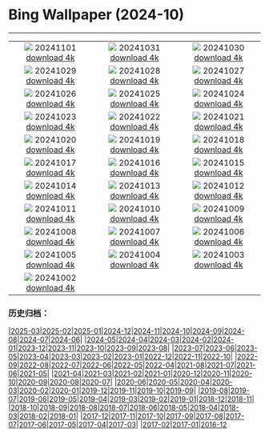 # Bing Wallpaper (2024-10)
**************
| | | |
| :----: | :----: | :----: |
| ![](https://www.bing.com/th?id=OHR.HauntedEdinburgh_ROW5659836156_1920x1080.jpg) 20241101 [download 4k](https://www.bing.com/th?id=OHR.HauntedEdinburgh_ROW5659836156_UHD.jpg) | ![](https://www.bing.com/th?id=OHR.ValleAostaGranParadiso_ROW5529148067_1920x1080.jpg) 20241031 [download 4k](https://www.bing.com/th?id=OHR.ValleAostaGranParadiso_ROW5529148067_UHD.jpg) | ![](https://www.bing.com/th?id=OHR.GreatOwl_ROW5336296654_1920x1080.jpg) 20241030 [download 4k](https://www.bing.com/th?id=OHR.GreatOwl_ROW5336296654_UHD.jpg) |
| ![](https://www.bing.com/th?id=OHR.PumpkinMist_ROW0565251733_1920x1080.jpg) 20241029 [download 4k](https://www.bing.com/th?id=OHR.PumpkinMist_ROW0565251733_UHD.jpg) | ![](https://www.bing.com/th?id=OHR.PolarBearHug_ROW4148039931_1920x1080.jpg) 20241028 [download 4k](https://www.bing.com/th?id=OHR.PolarBearHug_ROW4148039931_UHD.jpg) | ![](https://www.bing.com/th?id=OHR.GhostForest_ROW3674085851_1920x1080.jpg) 20241027 [download 4k](https://www.bing.com/th?id=OHR.GhostForest_ROW3674085851_UHD.jpg) |
| ![](https://www.bing.com/th?id=OHR.MontBlancMassif_ROW3509551140_1920x1080.jpg) 20241026 [download 4k](https://www.bing.com/th?id=OHR.MontBlancMassif_ROW3509551140_UHD.jpg) | ![](https://www.bing.com/th?id=OHR.BodieCalifornia_ROW2634514963_1920x1080.jpg) 20241025 [download 4k](https://www.bing.com/th?id=OHR.BodieCalifornia_ROW2634514963_UHD.jpg) | ![](https://www.bing.com/th?id=OHR.MadameSherriCastle_ROW2980735079_1920x1080.jpg) 20241024 [download 4k](https://www.bing.com/th?id=OHR.MadameSherriCastle_ROW2980735079_UHD.jpg) |
| ![](https://www.bing.com/th?id=OHR.MonsterDoor_ROW2254969406_1920x1080.jpg) 20241023 [download 4k](https://www.bing.com/th?id=OHR.MonsterDoor_ROW2254969406_UHD.jpg) | ![](https://www.bing.com/th?id=OHR.AutumnCypress_ROW2544482735_1920x1080.jpg) 20241022 [download 4k](https://www.bing.com/th?id=OHR.AutumnCypress_ROW2544482735_UHD.jpg) | ![](https://www.bing.com/th?id=OHR.SmilingSloth_ROW2407860543_1920x1080.jpg) 20241021 [download 4k](https://www.bing.com/th?id=OHR.SmilingSloth_ROW2407860543_UHD.jpg) |
| ![](https://www.bing.com/th?id=OHR.DenderaTemple_ROW1565970744_1920x1080.jpg) 20241020 [download 4k](https://www.bing.com/th?id=OHR.DenderaTemple_ROW1565970744_UHD.jpg) | ![](https://www.bing.com/th?id=OHR.CentralParkAutumn_ROW2004726043_1920x1080.jpg) 20241019 [download 4k](https://www.bing.com/th?id=OHR.CentralParkAutumn_ROW2004726043_UHD.jpg) | ![](https://www.bing.com/th?id=OHR.KochiaJapan_ROW2709910683_1920x1080.jpg) 20241018 [download 4k](https://www.bing.com/th?id=OHR.KochiaJapan_ROW2709910683_UHD.jpg) |
| ![](https://www.bing.com/th?id=OHR.FossilsDorset_ROW2405674098_1920x1080.jpg) 20241017 [download 4k](https://www.bing.com/th?id=OHR.FossilsDorset_ROW2405674098_UHD.jpg) | ![](https://www.bing.com/th?id=OHR.MaraMigration_ROW5831345808_1920x1080.jpg) 20241016 [download 4k](https://www.bing.com/th?id=OHR.MaraMigration_ROW5831345808_UHD.jpg) | ![](https://www.bing.com/th?id=OHR.CocoBeach_ROW1563343376_1920x1080.jpg) 20241015 [download 4k](https://www.bing.com/th?id=OHR.CocoBeach_ROW1563343376_UHD.jpg) |
| ![](https://www.bing.com/th?id=OHR.AlcazarSeville_ROW0922888067_1920x1080.jpg) 20241014 [download 4k](https://www.bing.com/th?id=OHR.AlcazarSeville_ROW0922888067_UHD.jpg) | ![](https://www.bing.com/th?id=OHR.QuebecDuck_ROW0409459903_1920x1080.jpg) 20241013 [download 4k](https://www.bing.com/th?id=OHR.QuebecDuck_ROW0409459903_UHD.jpg) | ![](https://www.bing.com/th?id=OHR.CelticColours_ROW3861704608_1920x1080.jpg) 20241012 [download 4k](https://www.bing.com/th?id=OHR.CelticColours_ROW3861704608_UHD.jpg) |
| ![](https://www.bing.com/th?id=OHR.SoranoItaly_ROW9659332544_1920x1080.jpg) 20241011 [download 4k](https://www.bing.com/th?id=OHR.SoranoItaly_ROW9659332544_UHD.jpg) | ![](https://www.bing.com/th?id=OHR.AspensColorado_ROW9309949443_1920x1080.jpg) 20241010 [download 4k](https://www.bing.com/th?id=OHR.AspensColorado_ROW9309949443_UHD.jpg) | ![](https://www.bing.com/th?id=OHR.MototiOctopus_ROW8930489347_1920x1080.jpg) 20241009 [download 4k](https://www.bing.com/th?id=OHR.MototiOctopus_ROW8930489347_UHD.jpg) |
| ![](https://www.bing.com/th?id=OHR.BoraPapeete_ROW2749253003_1920x1080.jpg) 20241008 [download 4k](https://www.bing.com/th?id=OHR.BoraPapeete_ROW2749253003_UHD.jpg) | ![](https://www.bing.com/th?id=OHR.CoyoteGulch_ROW8299172913_1920x1080.jpg) 20241007 [download 4k](https://www.bing.com/th?id=OHR.CoyoteGulch_ROW8299172913_UHD.jpg) | ![](https://www.bing.com/th?id=OHR.ElephantTeacher_ROW8011424345_1920x1080.jpg) 20241006 [download 4k](https://www.bing.com/th?id=OHR.ElephantTeacher_ROW8011424345_UHD.jpg) |
| ![](https://www.bing.com/th?id=OHR.EuropaMoon_ROW7675171022_1920x1080.jpg) 20241005 [download 4k](https://www.bing.com/th?id=OHR.EuropaMoon_ROW7675171022_UHD.jpg) | ![](https://www.bing.com/th?id=OHR.TajMahalReflection_ROW8732180669_1920x1080.jpg) 20241004 [download 4k](https://www.bing.com/th?id=OHR.TajMahalReflection_ROW8732180669_UHD.jpg) | ![](https://www.bing.com/th?id=OHR.WindRiverAlaska_ROW8103793021_1920x1080.jpg) 20241003 [download 4k](https://www.bing.com/th?id=OHR.WindRiverAlaska_ROW8103793021_UHD.jpg) |
| ![](https://www.bing.com/th?id=OHR.HalfDomeYosemite_ROW8093920979_1920x1080.jpg) 20241002 [download 4k](https://www.bing.com/th?id=OHR.HalfDomeYosemite_ROW8093920979_UHD.jpg) |  |  |

### 历史归档：

|[2025-03](/2025-03/2025-03.md)|[2025-02](/2025-02/2025-02.md)|[2025-01](/2025-01/2025-01.md)|[2024-12](/2024-12/2024-12.md)|[2024-11](/2024-11/2024-11.md)|[2024-10](/2024-10/2024-10.md)|[2024-09](/2024-09/2024-09.md)|[2024-08](/2024-08/2024-08.md)|[2024-07](/2024-07/2024-07.md)|[2024-06](/2024-06/2024-06.md)|
|[2024-05](/2024-05/2024-05.md)|[2024-04](/2024-04/2024-04.md)|[2024-03](/2024-03/2024-03.md)|[2024-02](/2024-02/2024-02.md)|[2024-01](/2024-01/2024-01.md)|[2023-12](/2023-12/2023-12.md)|[2023-11](/2023-11/2023-11.md)|[2023-10](/2023-10/2023-10.md)|[2023-09](/2023-09/2023-09.md)|[2023-08](/2023-08/2023-08.md)|
|[2023-07](/2023-07/2023-07.md)|[2023-06](/2023-06/2023-06.md)|[2023-05](/2023-05/2023-05.md)|[2023-04](/2023-04/2023-04.md)|[2023-03](/2023-03/2023-03.md)|[2023-02](/2023-02/2023-02.md)|[2023-01](/2023-01/2023-01.md)|[2022-12](/2022-12/2022-12.md)|[2022-11](/2022-11/2022-11.md)|[2022-10](/2022-10/2022-10.md)|
|[2022-09](/2022-09/2022-09.md)|[2022-08](/2022-08/2022-08.md)|[2022-07](/2022-07/2022-07.md)|[2022-06](/2022-06/2022-06.md)|[2022-05](/2022-05/2022-05.md)|[2022-04](/2022-04/2022-04.md)|[2021-08](/2021-08/2021-08.md)|[2021-07](/2021-07/2021-07.md)|[2021-06](/2021-06/2021-06.md)|[2021-05](/2021-05/2021-05.md)|
|[2021-04](/2021-04/2021-04.md)|[2021-03](/2021-03/2021-03.md)|[2021-02](/2021-02/2021-02.md)|[2021-01](/2021-01/2021-01.md)|[2020-12](/2020-12/2020-12.md)|[2020-11](/2020-11/2020-11.md)|[2020-10](/2020-10/2020-10.md)|[2020-09](/2020-09/2020-09.md)|[2020-08](/2020-08/2020-08.md)|[2020-07](/2020-07/2020-07.md)|
|[2020-06](/2020-06/2020-06.md)|[2020-05](/2020-05/2020-05.md)|[2020-04](/2020-04/2020-04.md)|[2020-03](/2020-03/2020-03.md)|[2020-02](/2020-02/2020-02.md)|[2020-01](/2020-01/2020-01.md)|[2019-12](/2019-12/2019-12.md)|[2019-11](/2019-11/2019-11.md)|[2019-10](/2019-10/2019-10.md)|[2019-09](/2019-09/2019-09.md)|
|[2019-08](/2019-08/2019-08.md)|[2019-07](/2019-07/2019-07.md)|[2019-06](/2019-06/2019-06.md)|[2019-05](/2019-05/2019-05.md)|[2019-04](/2019-04/2019-04.md)|[2019-03](/2019-03/2019-03.md)|[2019-02](/2019-02/2019-02.md)|[2019-01](/2019-01/2019-01.md)|[2018-12](/2018-12/2018-12.md)|[2018-11](/2018-11/2018-11.md)|
|[2018-10](/2018-10/2018-10.md)|[2018-09](/2018-09/2018-09.md)|[2018-08](/2018-08/2018-08.md)|[2018-07](/2018-07/2018-07.md)|[2018-06](/2018-06/2018-06.md)|[2018-05](/2018-05/2018-05.md)|[2018-04](/2018-04/2018-04.md)|[2018-03](/2018-03/2018-03.md)|[2018-02](/2018-02/2018-02.md)|[2018-01](/2018-01/2018-01.md)|
|[2017-12](/2017-12/2017-12.md)|[2017-11](/2017-11/2017-11.md)|[2017-10](/2017-10/2017-10.md)|[2017-09](/2017-09/2017-09.md)|[2017-08](/2017-08/2017-08.md)|[2017-07](/2017-07/2017-07.md)|[2017-06](/2017-06/2017-06.md)|[2017-05](/2017-05/2017-05.md)|[2017-04](/2017-04/2017-04.md)|[2017-03](/2017-03/2017-03.md)|
|[2017-02](/2017-02/2017-02.md)|[2017-01](/2017-01/2017-01.md)|[2016-12](/2016-12/2016-12.md)